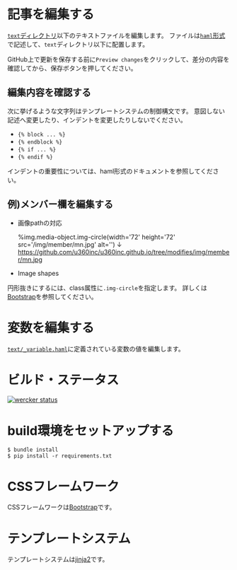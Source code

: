 # 記事を編集する

[`text`ディレクトリ](https://github.com/u360inc/u360inc.github.io/tree/modifies/text)以下のテキストファイルを編集します。
ファイルは[`haml`形式](http://haml.info/)で記述して、`text`ディレクトリ以下に配置します。

GitHub上で更新を保存する前に`Preview changes`をクリックして、差分の内容を確認してから、保存ボタンを押してください。

## 編集内容を確認する

次に挙げるような文字列はテンプレートシステムの制御構文です。
意図しない記述へ変更したり、インデントを変更したりしないでください。

- `{% block ... %}`
- `{% endblock %}`
- `{% if ... %}`
- `{% endif %}`

インデントの重要性については、haml形式のドキュメントを参照してください。

## 例)メンバー欄を編集する

- 画像pathの対応

    %img.media-object.img-circle(width='72' height='72' src='/img/member/mn.jpg' alt='')
    ↓
    https://github.com/u360inc/u360inc.github.io/tree/modifies/img/member/mn.jpg

- Image shapes

円形抜きにするには、class属性に`.img-circle`を指定します。
詳しくは[Bootstrap](http://getbootstrap.com/css/#images-shapes)を参照してください。

# 変数を編集する

[`text/_variable.haml`](https://github.com/u360inc/u360inc.github.io/blob/modifies/text/_variable.haml)に定義されている変数の値を編集します。

# ビルド・ステータス

[![wercker status](https://app.wercker.com/status/00ffe257f8c2394ab05e38070a7cf502/m/modifies "wercker status")](https://app.wercker.com/project/bykey/00ffe257f8c2394ab05e38070a7cf502)

# build環境をセットアップする

    $ bundle install
    $ pip install -r requirements.txt

# CSSフレームワーク

CSSフレームワークは[Bootstrap](http://getbootstrap.com/)です。

# テンプレートシステム

テンプレートシステムは[jinja2](http://jinja.pocoo.org/)です。

